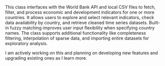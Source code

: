This class interfaces with the World Bank API and local CSV files to fetch, filter, and process
economic and development indicators for one or more countries. It allows users to explore and select relevant indicators, 
check data availability by country, and retrieve cleaned time series datasets. Built-in fuzzy matching improves user input flexibility 
when specifying country names. The class supports additional functionality like 
completeness filtering, interpolation of sparse data, and importing entire datasets for exploratory analysis.

I am actively working on this and planning on developing new features and upgrading existing ones as I learn more.
